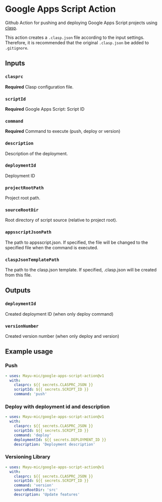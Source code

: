 Google Apps Script Action
===

Github Action for pushing and deploying Google Apps Script projects using [clasp](https://github.com/google/clasp).

This action creates a `.clasp.json` file according to the input settings. Therefore, it is recommended that the original `.clasp.json` be added to `.gitignore`.

Inputs
---

### `clasprc`

**Required** Clasp configuration file.

### `scriptId`

**Required** Google Apps Script: Script ID

### `command`

**Required** Command to execute (push, deploy or version)

### `description`

Description of the deployment.

### `deploymentId`

Deployment ID

### `projectRootPath`

Project root path.

### `sourceRootDir`

Root directory of script source (relative to project root).

### `appsscriptJsonPath`

The path to appsscript.json. If specified, the file will be changed to the specified file when the command is executed.

### `claspJsonTemplatePath`

The path to the clasp.json template. If specified, .clasp.json will be created from this file.

Outputs
---

### `deploymentId`

Created deployment ID (when only deploy command)

### `versionNumber`

Created version number (when only deploy and version)

Example usage
---

### Push

```yaml
- uses: Mayu-mic/google-apps-script-action@v1
  with:
    clasprc: ${{ secrets.CLASPRC_JSON }}
    scriptId: ${{ secrets.SCRIPT_ID }}
    command: 'push'
```

### Deploy with deployment id and description

```yaml
- uses: Mayu-mic/google-apps-script-action@v1
  with:
    clasprc: ${{ secrets.CLASPRC_JSON }}
    scriptId: ${{ secrets.SCRIPT_ID }}
    command: 'deploy'
    deploymentId: ${{ secrets.DEPLOYMENT_ID }}
    description: 'Deployment description'
```

### Versioning Library

```yaml
- uses: Mayu-mic/google-apps-script-action@v1
  with:
    clasprc: ${{ secrets.CLASPRC_JSON }}
    scriptId: ${{ secrets.SCRIPT_ID }}
    command: 'version'
    sourceRootDir: 'src'
    description: 'Update features'
```
